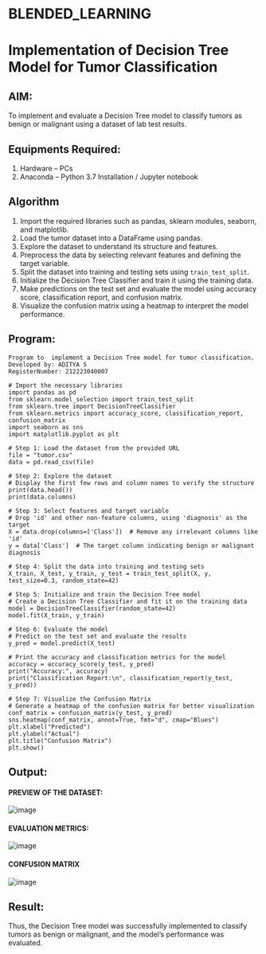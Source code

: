 # BLENDED_LEARNING
# Implementation of Decision Tree Model for Tumor Classification

## AIM:
To implement and evaluate a Decision Tree model to classify tumors as benign or malignant using a dataset of lab test results.

## Equipments Required:
1. Hardware – PCs
2. Anaconda – Python 3.7 Installation / Jupyter notebook

## Algorithm
1. Import the required libraries such as pandas, sklearn modules, seaborn, and matplotlib.
2. Load the tumor dataset into a DataFrame using pandas.
3. Explore the dataset to understand its structure and features.
4. Preprocess the data by selecting relevant features and defining the target variable.
5. Split the dataset into training and testing sets using `train_test_split`.
6. Initialize the Decision Tree Classifier and train it using the training data.
7. Make predictions on the test set and evaluate the model using accuracy score, classification report, and confusion matrix.
8. Visualize the confusion matrix using a heatmap to interpret the model performance.


## Program:
```
Program to  implement a Decision Tree model for tumor classification.
Developed by: ADITYA S 
RegisterNumber: 212223040007

# Import the necessary libraries
import pandas as pd
from sklearn.model_selection import train_test_split
from sklearn.tree import DecisionTreeClassifier
from sklearn.metrics import accuracy_score, classification_report, confusion_matrix
import seaborn as sns
import matplotlib.pyplot as plt

# Step 1: Load the dataset from the provided URL
file = "tumor.csv"
data = pd.read_csv(file)

# Step 2: Explore the dataset
# Display the first few rows and column names to verify the structure
print(data.head())
print(data.columns)

# Step 3: Select features and target variable
# Drop 'id' and other non-feature columns, using 'diagnosis' as the target
X = data.drop(columns=['Class'])  # Remove any irrelevant columns like 'id'
y = data['Class']  # The target column indicating benign or malignant diagnosis

# Step 4: Split the data into training and testing sets
X_train, X_test, y_train, y_test = train_test_split(X, y, test_size=0.3, random_state=42)

# Step 5: Initialize and train the Decision Tree model
# Create a Decision Tree Classifier and fit it on the training data
model = DecisionTreeClassifier(random_state=42)
model.fit(X_train, y_train)

# Step 6: Evaluate the model
# Predict on the test set and evaluate the results
y_pred = model.predict(X_test)

# Print the accuracy and classification metrics for the model
accuracy = accuracy_score(y_test, y_pred)
print("Accuracy:", accuracy)
print("Classification Report:\n", classification_report(y_test, y_pred))

# Step 7: Visualize the Confusion Matrix
# Generate a heatmap of the confusion matrix for better visualization
conf_matrix = confusion_matrix(y_test, y_pred)
sns.heatmap(conf_matrix, annot=True, fmt="d", cmap="Blues")
plt.xlabel("Predicted")
plt.ylabel("Actual")
plt.title("Confusion Matrix")
plt.show()

```

## Output:
#### PREVIEW OF THE DATASET:
![image](https://github.com/user-attachments/assets/b04c91a8-f4a2-4784-a290-542939d48441)

#### EVALUATION METRICS:
![image](https://github.com/user-attachments/assets/e73c1fca-72c8-4d13-bc6a-641c87c53082)

#### CONFUSION MATRIX
![image](https://github.com/user-attachments/assets/6c75ea7e-1dd9-4af9-a805-96e358f6b403)


## Result:
Thus, the Decision Tree model was successfully implemented to classify tumors as benign or malignant, and the model’s performance was evaluated.
